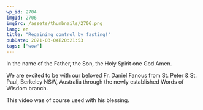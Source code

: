 ```yaml
---
wp_id: 2704
imgId: 2706
imgSrc: /assets/thumbnails/2706.png
lang: en
title: "Regaining control by fasting!"
pubDate: 2021-03-04T20:21:53
tags: ["wow"]
---
```


<!-- page: 6 -->

<p>In the name of the Father, the Son, the Holy Spirit one God Amen.</p>
<p>We are excited to be with our beloved Fr. Daniel Fanous from St. Peter &amp; St. Paul, Berkeley NSW, Australia through the newly established Words of Wisdom branch.</p>
<p>This video was of course used with his blessing.</p>
<p>&nbsp;</p>
